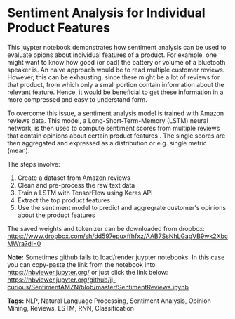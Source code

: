 # Sentiment Analysis for Individual Product Features

This juypter notebook demonstrates how sentiment analysis can be used to evaluate opions about individual features of a product. For example, one might want to know how good (or bad) the battery or volume of a bluetooth speaker is. An naive approach would be to read multiple customer reviews. However, this can be exhausting, since there might be a lot of reviews for that product, from which only a small portion contain information about the relevant feature. Hence, it would be beneficial to get these information in a more compressed and easy to understand form.  

To overcome this issue, a sentiment analysis model is trained with Amazon reviews data. This model, a Long-Short-Term-Memory (LSTM) neural network, is then used to compute sentiment scores from multiple reviews that contain opinions about certain product features . The single scores are then aggregated and expressed as a distribution or e.g. single metric (mean).  

The steps involve:  
1. Create a dataset from Amazon reviews  
2. Clean and pre-process the raw text data  
3. Train a LSTM with TensorFlow using Keras API  
4. Extract the top product features  
5. Use the sentiment model to predict and aggregrate customer's opinions about the product features  


The saved weights and tokenizer can be downloaded from dropbox:  
https://www.dropbox.com/sh/dd597epuxffhfxz/AAB7SsNhLGagVB9wk2XbcMWra?dl=0

**Note:** Sometimes github fails to load/render juypter notebooks. In this case you can copy-paste the link from the notebook into https://nbviewer.jupyter.org/ or just click the link below:  
https://nbviewer.jupyter.org/github/jj-curious/SentimentAMZN/blob/master/SentimentReviews.ipynb

**Tags:** NLP, Natural Language Processing, Sentiment Analysis, Opinion Mining, Reviews, LSTM, RNN, Classification
